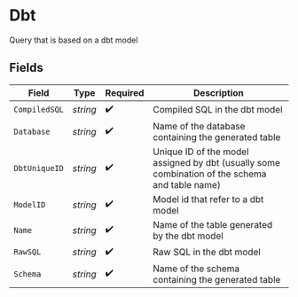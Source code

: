 # Dbt

Query that is based on a dbt model


## Fields

| Field                                                                                          | Type                                                                                           | Required                                                                                       | Description                                                                                    |
| ---------------------------------------------------------------------------------------------- | ---------------------------------------------------------------------------------------------- | ---------------------------------------------------------------------------------------------- | ---------------------------------------------------------------------------------------------- |
| `CompiledSQL`                                                                                  | *string*                                                                                       | :heavy_check_mark:                                                                             | Compiled SQL in the dbt model                                                                  |
| `Database`                                                                                     | *string*                                                                                       | :heavy_check_mark:                                                                             | Name of the database containing the generated table                                            |
| `DbtUniqueID`                                                                                  | *string*                                                                                       | :heavy_check_mark:                                                                             | Unique ID of the model assigned by dbt (usually some combination of the schema and table name) |
| `ModelID`                                                                                      | *string*                                                                                       | :heavy_check_mark:                                                                             | Model id that refer to a dbt model                                                             |
| `Name`                                                                                         | *string*                                                                                       | :heavy_check_mark:                                                                             | Name of the table generated by the dbt model                                                   |
| `RawSQL`                                                                                       | *string*                                                                                       | :heavy_check_mark:                                                                             | Raw SQL in the dbt model                                                                       |
| `Schema`                                                                                       | *string*                                                                                       | :heavy_check_mark:                                                                             | Name of the schema containing the generated table                                              |